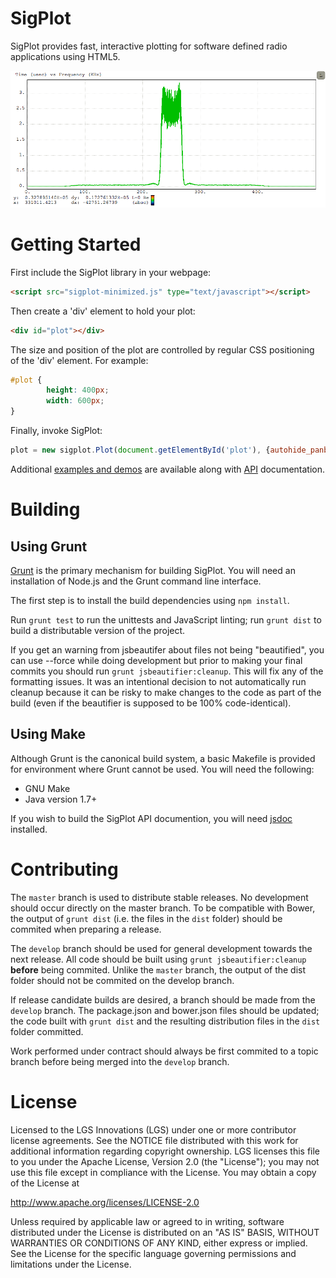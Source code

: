 SigPlot
=======

SigPlot provides fast, interactive plotting for software defined radio
applications using HTML5.

![SigPlot plotting the FFT of a signal](doc/fft-white.png)

Getting Started
=============
First include the SigPlot library in your webpage:

```html
<script src="sigplot-minimized.js" type="text/javascript"></script>
```

Then create a 'div' element to hold your plot:

```html    
<div id="plot"></div>
```

The size and position of the plot are controlled by regular CSS positioning
of the 'div' element.  For example:

```css
#plot {
        height: 400px;
        width: 600px;
}
```

Finally, invoke SigPlot:

```javascript
plot = new sigplot.Plot(document.getElementById('plot'), {autohide_panbars: true});
```

Additional [examples and demos](http://demo.axiosengineering.com/sigplot/) are
available along with [API](http://TODO) documentation. 

Building
=============

Using Grunt
-------------
[Grunt](http://gruntjs.com) is the primary mechanism for building SigPlot.  You
will need an installation of Node.js and the Grunt command line interface.

The first step is to install the build dependencies using `npm install`.

Run `grunt test` to run the unittests and JavaScript linting; run `grunt dist`
to build a distributable version of the project.

If you get an warning from jsbeautifer about files not being "beautified", you 
can use --force while doing development but prior to making your final commits
you should run `grunt jsbeautifier:cleanup`.  This will fix any of the formatting
issues.  It was an intentional decision to not automatically run cleanup because
it can be risky to make changes to the code as part of the build (even if the
beautifier is supposed to be 100% code-identical).

Using Make
-------------
Although Grunt is the canonical build system, a basic Makefile is provided for
environment where Grunt cannot be used.  You will need the following:

* GNU Make
* Java version 1.7+

If you wish to build the SigPlot API documention, you will need
[jsdoc](https://github.com/jsdoc3/jsdoc) installed.

Contributing
=====================
The `master` branch is used to distribute stable releases.  No development
should occur directly on the master branch.  To be compatible with Bower, the
output of `grunt dist` (i.e. the files in the `dist` folder) should be commited
when preparing a release.

The `develop` branch should be used for general development towards the next
release.  All code should be built using `grunt jsbeautifier:cleanup`
**before** being commited.  Unlike the `master` branch, the output of the dist
folder should not be commited on the develop branch.

If release candidate builds are desired, a branch should be made from the
`develop` branch.  The package.json and bower.json files should be updated; the
code built with `grunt dist` and the resulting distribution files in the `dist`
folder committed.

Work performed under contract should always be first commited to a topic branch
before being merged into the `develop` branch.

License
=====================
Licensed to the LGS Innovations (LGS) under one
or more contributor license agreements.  See the NOTICE file
distributed with this work for additional information
regarding copyright ownership.  LGS licenses this file
to you under the Apache License, Version 2.0 (the
"License"); you may not use this file except in compliance
with the License.  You may obtain a copy of the License at
 
  http://www.apache.org/licenses/LICENSE-2.0
 
Unless required by applicable law or agreed to in writing,
software distributed under the License is distributed on an
"AS IS" BASIS, WITHOUT WARRANTIES OR CONDITIONS OF ANY
KIND, either express or implied.  See the License for the
specific language governing permissions and limitations
under the License.